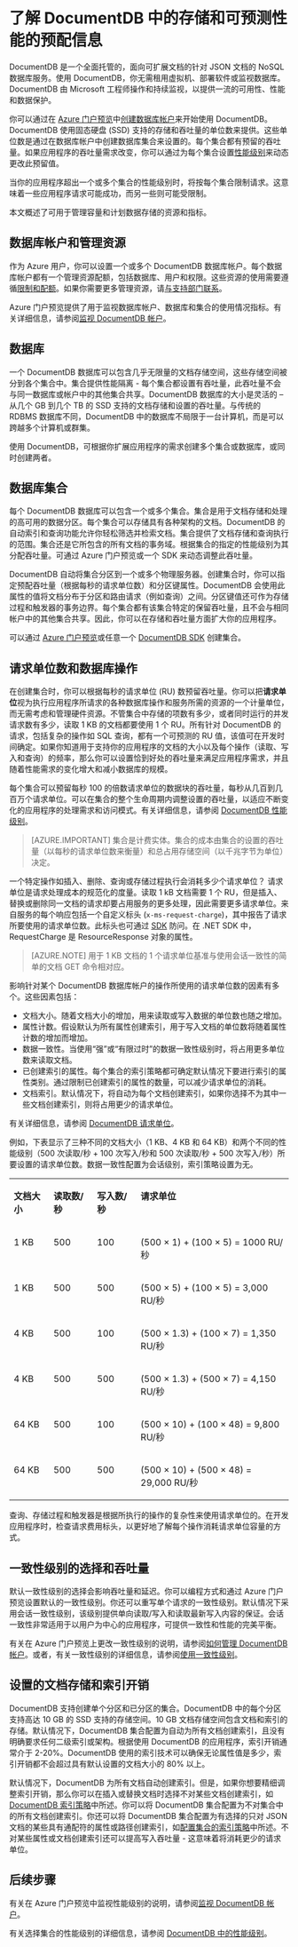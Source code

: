 <properties
	pageTitle="DocumentDB 存储和性能 | Azure" 
	description="了解 DocumentDB 中的数据存储和文档存储，以及如何调整 DocumentDB 的规模来满足你的应用程序的容量需求。" 
	keywords="文档存储"
	services="documentdb" 
	authors="mimig1" 
	manager="jhubbard" 
	editor="cgronlun" 
	documentationCenter=""/>

<tags 
	ms.service="documentdb" 
	ms.date="05/24/2016" 
	wacn.date="06/30/2016"/>

# 了解 DocumentDB 中的存储和可预测性能的预配信息
DocumentDB 是一个全面托管的，面向可扩展文档的针对 JSON 文档的 NoSQL 数据库服务。使用 DocumentDB，你无需租用虚拟机、部署软件或监视数据库。DocumentDB 由 Microsoft 工程师操作和持续监视，以提供一流的可用性、性能和数据保护。

你可以通过在 [Azure 门户预览](https://portal.azure.com/)中[创建数据库帐户](/documentation/articles/documentdb-create-account/)来开始使用 DocumentDB。DocumentDB 使用固态硬盘 (SSD) 支持的存储和吞吐量的单位数来提供。这些单位数是通过在数据库帐户中创建数据库集合来设置的。每个集合都有预留的吞吐量。如果应用程序的吞吐量需求改变，你可以通过为每个集合设置[性能级别](/documentation/articles/documentdb-performance-levels/)来动态更改此预留值。

当你的应用程序超出一个或多个集合的性能级别时，将按每个集合限制请求。这意味着一些应用程序请求可能成功，而另一些则可能受限制。

本文概述了可用于管理容量和计划数据存储的资源和指标。

## 数据库帐户和管理资源
作为 Azure 用户，你可以设置一个或多个 DocumentDB 数据库帐户。每个数据库帐户都有一个管理资源配额，包括数据库、用户和权限。这些资源的使用需要遵循[限制和配额](/documentation/articles/documentdb-limits/)。如果你需要更多管理资源，请[与支持部门联系](/documentation/articles/documentdb-increase-limits/)。

Azure 门户预览提供了用于监视数据库帐户、数据库和集合的使用情况指标。有关详细信息，请参阅[监视 DocumentDB 帐户](/documentation/articles/documentdb-monitor-accounts/)。

## 数据库
一个 DocumentDB 数据库可以包含几乎无限量的文档存储空间，这些存储空间被分到各个集合中。集合提供性能隔离 - 每个集合都设置有吞吐量，此吞吐量不会与同一数据库或帐户中的其他集合共享。DocumentDB 数据库的大小是灵活的 – 从几个 GB 到几个 TB 的 SSD 支持的文档存储和设置的吞吐量。与传统的 RDBMS 数据库不同，DocumentDB 中的数据库不局限于一台计算机，而是可以跨越多个计算机或群集。

使用 DocumentDB，可根据你扩展应用程序的需求创建多个集合或数据库，或同时创建两者。

## 数据库集合
每个 DocumentDB 数据库可以包含一个或多个集合。集合是用于文档存储和处理的高可用的数据分区。每个集合可以存储具有各种架构的文档。DocumentDB 的自动索引和查询功能允许你轻松筛选并检索文档。集合提供了文档存储和查询执行的范围。集合还是它所包含的所有文档的事务域。根据集合的指定的性能级别为其分配吞吐量。可通过 Azure 门户预览或一个 SDK 来动态调整此吞吐量。

DocumentDB 自动将集合分区到一个或多个物理服务器。创建集合时，你可以指定预配吞吐量（根据每秒的请求单位数）和分区键属性。DocumentDB 会使用此属性的值将文档分布于分区和路由请求（例如查询）之间。分区键值还可作为存储过程和触发器的事务边界。每个集合都有该集合特定的保留吞吐量，且不会与相同帐户中的其他集合共享。因此，你可以在存储和吞吐量方面扩大你的应用程序。

可以通过 [Azure 门户预览](https://portal.azure.cn/)或任意一个 [DocumentDB SDK](/documentation/articles/documentdb-sdk-dotnet/) 创建集合。
 
## 请求单位数和数据库操作

在创建集合时，你可以根据每秒的请求单位 (RU) 数预留吞吐量。你可以把**请求单位**视为执行应用程序所请求的各种数据库操作和服务所需的资源的一个计量单位，而无需考虑和管理硬件资源。不管集合中存储的项数有多少，或者同时运行的并发请求数有多少，读取 1 KB 的文档都要使用 1 个 RU。所有针对 DocumentDB 的请求，包括复杂的操作如 SQL 查询，都有一个可预测的 RU 值，该值可在开发时间确定。如果你知道用于支持你的应用程序的文档的大小以及每个操作（读取、写入和查询）的频率，那么你可以设置恰到好处的吞吐量来满足应用程序需求，并且随着性能需求的变化增大和减小数据库的规模。

每个集合可以预留每秒 100 的倍数请求单位的数据块的吞吐量，每秒从几百到几百万个请求单位。可以在集合的整个生命周期内调整设置的吞吐量，以适应不断变化的应用程序的处理需求和访问模式。有关详细信息，请参阅 [DocumentDB 性能级别](/documentation/articles/documentdb-performance-levels/)。

>[AZURE.IMPORTANT] 集合是计费实体。集合的成本由集合的设置的吞吐量（以每秒的请求单位数来衡量）和总占用存储空间（以千兆字节为单位）决定。

一个特定操作如插入、删除、查询或存储过程执行会消耗多少个请求单位？ 请求单位是请求处理成本的规范化的度量。读取 1 kB 文档需要 1 个 RU，但是插入、替换或删除同一文档的请求却要占用服务的更多处理，因此需要更多请求单位。来自服务的每个响应包括一个自定义标头 (`x-ms-request-charge`)，其中报告了请求所要使用的请求单位数。此标头也可通过 [SDK](/documentation/articles/documentdb-sdk-dotnet/) 防问。在 .NET SDK 中，RequestCharge 是 ResourceResponse 对象的属性。

>[AZURE.NOTE] 用于 1 KB 文档的 1 个请求单位基准与使用会话一致性的简单的文档 GET 命令相对应。

影响针对某个 DocumentDB 数据库帐户的操作所使用的请求单位数的因素有多个。这些因素包括：

- 文档大小。随着文档大小的增加，用来读取或写入数据的单位数也随之增加。
- 属性计数。假设默认为所有属性创建索引，用于写入文档的单位数将随着属性计数的增加而增加。
- 数据一致性。当使用“强”或“有限过时”的数据一致性级别时，将占用更多单位数来读取文档。
- 已创建索引的属性。每个集合的索引策略都可确定默认情况下要进行索引的属性类别。通过限制已创建索引的属性的数量，可以减少请求单位的消耗。 
- 文档索引。默认情况下，将自动为每个文档创建索引，如果你选择不为其中一些文档创建索引，则将占用更少的请求单位。

有关详细信息，请参阅 [DocumentDB 请求单位](/documentation/articles/documentdb-request-units/)。

例如，下表显示了三种不同的文档大小（1 KB、4 KB 和 64 KB）和两个不同的性能级别（500 次读取/秒 + 100 次写入/秒和 500 次读取/秒 + 500 次写入/秒）所要设置的请求单位数。数据一致性配置为会话级别，索引策略设置为无。

<table border="0" cellspacing="0" cellpadding="0">
    <tbody>
        <tr>
            <td valign="top"><p><strong>文档大小</strong></p></td>
            <td valign="top"><p><strong>读取数/秒</strong></p></td>
            <td valign="top"><p><strong>写入数/秒</strong></p></td>
            <td valign="top"><p><strong>请求单位</strong></p></td>
        </tr>
        <tr>
            <td valign="top"><p>1 KB</p></td>
            <td valign="top"><p>500</p></td>
            <td valign="top"><p>100</p></td>
            <td valign="top"><p>(500 × 1) + (100 × 5) = 1000 RU/秒</p></td>
        </tr>
        <tr>
            <td valign="top"><p>1 KB</p></td>
            <td valign="top"><p>500</p></td>
            <td valign="top"><p>500</p></td>
            <td valign="top"><p>(500 × 5) + (100 × 5) = 3,000 RU/秒</p></td>
        </tr>
        <tr>
            <td valign="top"><p>4 KB</p></td>
            <td valign="top"><p>500</p></td>
            <td valign="top"><p>100</p></td>
            <td valign="top"><p>(500 × 1.3) + (100 × 7) = 1,350 RU/秒</p></td>
        </tr>
        <tr>
            <td valign="top"><p>4 KB</p></td>
            <td valign="top"><p>500</p></td>
            <td valign="top"><p>500</p></td>
            <td valign="top"><p>(500 × 1.3) + (500 × 7) = 4,150 RU/秒</p></td>
        </tr>
        <tr>
            <td valign="top"><p>64 KB</p></td>
            <td valign="top"><p>500</p></td>
            <td valign="top"><p>100</p></td>
            <td valign="top"><p>(500 × 10) + (100 × 48) = 9,800 RU/秒</p></td>
        </tr>
        <tr>
            <td valign="top"><p>64 KB</p></td>
            <td valign="top"><p>500</p></td>
            <td valign="top"><p>500</p></td>
            <td valign="top"><p>(500 × 10) + (500 × 48) = 29,000 RU/秒</p></td>
        </tr>
    </tbody>
</table>

查询、存储过程和触发器是根据所执行的操作的复杂性来使用请求单位的。在开发应用程序时，检查请求费用标头，以更好地了解每个操作消耗请求单位容量的方式。


## 一致性级别的选择和吞吐量
默认一致性级别的选择会影响吞吐量和延迟。你可以编程方式和通过 Azure 门户预览设置默认的一致性级别。你还可以重写单个请求的一致性级别。默认情况下采用会话一致性级别，该级别提供单向读取/写入和读取最新写入内容的保证。会话一致性非常适用于以用户为中心的应用程序，可提供一致性和性能的完美平衡。

有关在 Azure 门户预览上更改一致性级别的说明，请参阅[如何管理 DocumentDB 帐户](/documentation/articles/documentdb-manage-account/#consistency)。或者，有关一致性级别的详细信息，请参阅[使用一致性级别](/documentation/articles/documentdb-consistency-levels/)。

## 设置的文档存储和索引开销
DocumentDB 支持创建单个分区和已分区的集合。DocumentDB 中的每个分区支持高达 10 GB 的 SSD 支持的存储空间。10 GB 文档存储空间包含文档和索引的存储。默认情况下，DocumentDB 集合配置为自动为所有文档创建索引，且没有明确要求任何二级索引或架构。根据使用 DocumentDB 的应用程序，索引开销通常介于 2-20%。DocumentDB 使用的索引技术可以确保无论属性值是多少，索引开销都不会超过具有默认设置的文档大小的 80% 以上。

默认情况下，DocumentDB 为所有文档自动创建索引。但是，如果你想要精细调整索引开销，那么你可以在插入或替换文档时选择不对某些文档创建索引，如 [DocumentDB 索引策略](/documentation/articles/documentdb-indexing-policies/)中所述。你可以将 DocumentDB 集合配置为不对集合中的所有文档创建索引。你还可以将 DocumentDB 集合配置为有选择的只对 JSON 文档的某些具有通配符的属性或路径创建索引，如[配置集合的索引策略](/documentation/articles/documentdb-indexing-policies/#configuring-the-indexing-policy-of-a-collection)中所述。不对某些属性或文档创建索引还可以提高写入吞吐量 - 这意味着将消耗更少的请求单位。
## 后续步骤
有关在 Azure 门户预览中监视性能级别的说明，请参阅[监视 DocumentDB 帐户](/documentation/articles/documentdb-monitor-accounts/)。

有关选择集合的性能级别的详细信息，请参阅 [DocumentDB 中的性能级别](/documentation/articles/documentdb-performance-levels/)。
 
<!---HONumber=Mooncake_0627_2016-->